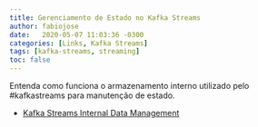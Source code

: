 ```yaml
---
title: Gerenciamento de Estado no Kafka Streams
author: fabiojose
date:   2020-05-07 11:03:36 -0300
categories: [Links, Kafka Streams]
tags: [kafka-streams, streaming]
toc: false
---
```


Entenda como funciona o armazenamento interno utilizado pelo #kafkastreams para manutenção de estado.

- [Kafka Streams Internal Data Management](https://cwiki.apache.org/confluence/display/KAFKA/Kafka+Streams+Internal+Data+Management)